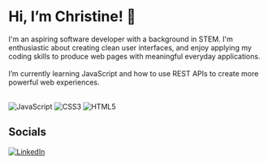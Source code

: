 <!---
christinecollier/christinecollier is a ✨ special ✨ repository because its `README.md` (this file) appears on your GitHub profile.
You can click the Preview link to take a look at your changes.
--->
# Hi, I’m Christine! 👋

I'm an aspiring software developer with a background in STEM. I'm enthusiastic about creating clean user interfaces, and enjoy applying my coding skills to produce web pages with meaningful everyday applications.<br><br>
I’m currently learning JavaScript and how to use REST APIs to create more powerful web experiences.<br><br>

![JavaScript](https://img.shields.io/badge/javascript-%23323330.svg?style=for-the-badge&logo=javascript&logoColor=%23F7DF1E) ![CSS3](https://img.shields.io/badge/css3-%231572B6.svg?style=for-the-badge&logo=css3&logoColor=white) ![HTML5](https://img.shields.io/badge/html5-%23E34F26.svg?style=for-the-badge&logo=html5&logoColor=white)

## Socials
[![LinkedIn](https://img.shields.io/badge/LinkedIn-%230077B5.svg?logo=linkedin&logoColor=white)](https://linkedin.com/in/christine-c-5a3527286) 

<!-- Proudly created with GPRM ( https://gprm.itsvg.in ) -->

